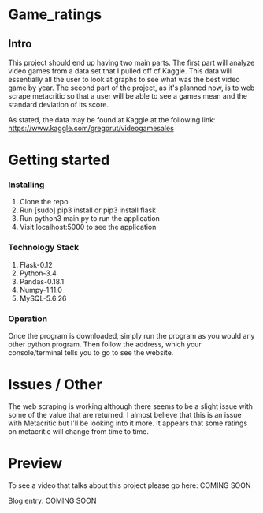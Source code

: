 # Game_ratings
## Intro

This project should end up having two main parts. The first part will analyze video games from a data set that I pulled off of Kaggle. This data will essentially all the user to look at graphs to see what was the best video game by year. The second part of the project, as it's planned now, is to web scrape metacritic so that a user will be able to see a games mean and the standard deviation of its score. 

As stated, the data may be found at Kaggle at the following link: https://www.kaggle.com/gregorut/videogamesales


# Getting started
### Installing

1. Clone the repo
2. Run [sudo] pip3 install or pip3 install flask
3. Run python3 main.py to run the application
6. Visit localhost:5000 to see the application

### Technology Stack

1. Flask-0.12
2. Python-3.4
3. Pandas-0.18.1
4. Numpy-1.11.0
5. MySQL-5.6.26

### Operation

Once the program is downloaded, simply run the program as you would any other python program.
Then follow the address, which your console/terminal tells you to go to see the
website.

# Issues / Other
The web scraping is working although there seems to be a slight issue with some of the value that are returned. I almost believe that this is an issue with Metacritic but I'll be looking into it more. It appears that some ratings on metacritic will change from time to time. 


# Preview

To see a video that talks about this project please go here: COMING SOON

Blog entry: COMING SOON
